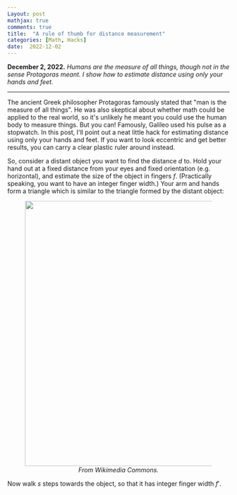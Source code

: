 ```yaml
---
Layout: post
mathjax: true
comments: true
title:  "A rule of thumb for distance measurement"
categories: [Math, Hacks]
date:  2022-12-02
---
```


**December 2, 2022.** *Humans are the measure of all things, though
  not in the sense Protagoras meant. I show how to estimate distance
  using only your hands and feet.*

---

The ancient Greek philosopher Protagoras famously stated that "man is the
measure of all things". He was also skeptical about whether math could
be applied to the real world, so it's unlikely he meant you could use
the human body to measure things. But you can! Famously, Galileo used
his pulse as a stopwatch. In this post, I'll point out a neat little
hack for estimating distance using only your hands and feet. If you
want to look eccentric and get better results, you can carry a clear
plastic ruler around instead.

So, consider a distant object you want to find the distance $d$ to.
Hold your hand out at a fixed distance from your eyes and fixed
orientation (e.g. horizontal), and estimate the size of the object in
fingers $f$.
(Practically speaking, you want to have an integer finger width.)
Your arm and hands form a triangle which is similar to the triangle
formed by the distant object:

<figure>
    <div style="text-align:center"><img src
    ="/img/posts/anthrometry1" width="600"/>
	<figcaption><i>From Wikimedia Commons.</i></figcaption>
	</div>
	</figure>

Now walk $s$ steps towards the object, so that it has integer finger
width $f'$.
